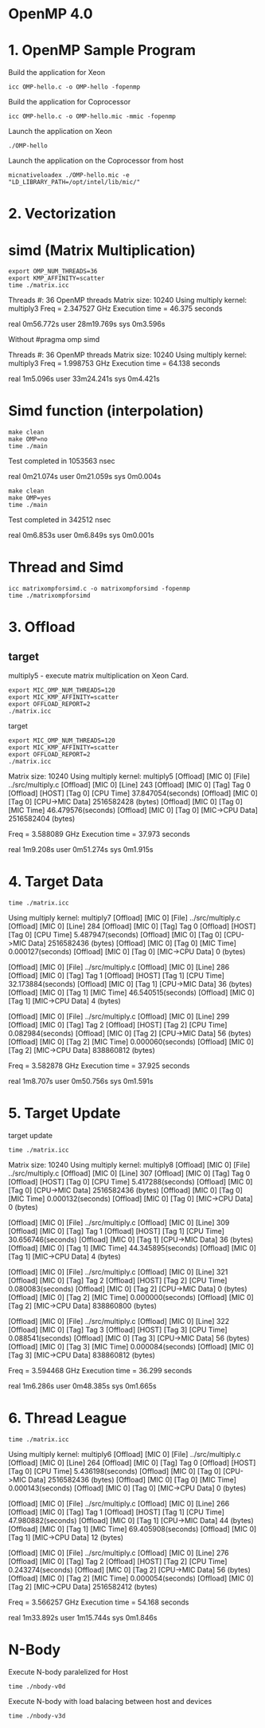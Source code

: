 # OpenMP 4.0

# 1. OpenMP Sample Program

Build the application for Xeon
```
icc OMP-hello.c -o OMP-hello -fopenmp
```

Build the application for Coprocessor
```
icc OMP-hello.c -o OMP-hello.mic -mmic -fopenmp
```

Launch the application on Xeon
```
./OMP-hello
```

Launch the application on the Coprocessor from host
```
micnativeloadex ./OMP-hello.mic -e "LD_LIBRARY_PATH=/opt/intel/lib/mic/"
```

# 2. Vectorization

# simd (Matrix Multiplication)
```
export OMP_NUM_THREADS=36 
export KMP_AFFINITY=scatter
time ./matrix.icc
```

Threads #: 36 OpenMP threads
Matrix size: 10240
Using multiply kernel: multiply3
Freq = 2.347527 GHz
Execution time = 46.375 seconds

real    0m56.772s
user    28m19.769s
sys     0m3.596s

Without #pragma omp simd

Threads #: 36 OpenMP threads
Matrix size: 10240
Using multiply kernel: multiply3
Freq = 1.998753 GHz
Execution time = 64.138 seconds

real    1m5.096s
user    33m24.241s
sys     0m4.421s

# Simd function (interpolation)

```
make clean
make OMP=no
time ./main
```
Test completed in 1053563 nsec

real    0m21.074s
user    0m21.059s
sys     0m0.004s

```
make clean
make OMP=yes
time ./main
```

Test completed in 342512 nsec

real    0m6.853s
user    0m6.849s
sys     0m0.001s

# Thread and Simd

```
icc matrixompforsimd.c -o matrixompforsimd -fopenmp
time ./matrixompforsimd
```

# 3. Offload
## target

multiply5 - execute matrix multiplication on Xeon Card.

```
export MIC_OMP_NUM_THREADS=120
export MIC_KMP_AFFINITY=scatter
export OFFLOAD_REPORT=2
./matrix.icc
```

target

```
export MIC_OMP_NUM_THREADS=120
export MIC_KMP_AFFINITY=scatter
export OFFLOAD_REPORT=2
./matrix.icc
```

Matrix size: 10240
Using multiply kernel: multiply5
[Offload] [MIC 0] [File]                    ../src/multiply.c
[Offload] [MIC 0] [Line]                    243
[Offload] [MIC 0] [Tag]                     Tag 0
[Offload] [HOST]  [Tag 0] [CPU Time]        37.847054(seconds)
[Offload] [MIC 0] [Tag 0] [CPU->MIC Data]   2516582428 (bytes)
[Offload] [MIC 0] [Tag 0] [MIC Time]        46.479576(seconds)
[Offload] [MIC 0] [Tag 0] [MIC->CPU Data]   2516582404 (bytes)

Freq = 3.588089 GHz
Execution time = 37.973 seconds

real    1m9.208s
user    0m51.274s
sys     0m1.915s

# 4. Target Data

```
time ./matrix.icc
```
Using multiply kernel: multiply7
[Offload] [MIC 0] [File]                    ../src/multiply.c
[Offload] [MIC 0] [Line]                    284
[Offload] [MIC 0] [Tag]                     Tag 0
[Offload] [HOST]  [Tag 0] [CPU Time]        5.487947(seconds)
[Offload] [MIC 0] [Tag 0] [CPU->MIC Data]   2516582436 (bytes)
[Offload] [MIC 0] [Tag 0] [MIC Time]        0.000127(seconds)
[Offload] [MIC 0] [Tag 0] [MIC->CPU Data]   0 (bytes)

[Offload] [MIC 0] [File]                    ../src/multiply.c
[Offload] [MIC 0] [Line]                    286
[Offload] [MIC 0] [Tag]                     Tag 1
[Offload] [HOST]  [Tag 1] [CPU Time]        32.173884(seconds)
[Offload] [MIC 0] [Tag 1] [CPU->MIC Data]   36 (bytes)
[Offload] [MIC 0] [Tag 1] [MIC Time]        46.540515(seconds)
[Offload] [MIC 0] [Tag 1] [MIC->CPU Data]   4 (bytes)

[Offload] [MIC 0] [File]                    ../src/multiply.c
[Offload] [MIC 0] [Line]                    299
[Offload] [MIC 0] [Tag]                     Tag 2
[Offload] [HOST]  [Tag 2] [CPU Time]        0.082984(seconds)
[Offload] [MIC 0] [Tag 2] [CPU->MIC Data]   56 (bytes)
[Offload] [MIC 0] [Tag 2] [MIC Time]        0.000060(seconds)
[Offload] [MIC 0] [Tag 2] [MIC->CPU Data]   838860812 (bytes)

Freq = 3.582878 GHz
Execution time = 37.925 seconds

real    1m8.707s
user    0m50.756s
sys     0m1.591s

# 5. Target Update
target update

```
time ./matrix.icc
```

Matrix size: 10240
Using multiply kernel: multiply8
[Offload] [MIC 0] [File]                    ../src/multiply.c
[Offload] [MIC 0] [Line]                    307
[Offload] [MIC 0] [Tag]                     Tag 0
[Offload] [HOST]  [Tag 0] [CPU Time]        5.417288(seconds)
[Offload] [MIC 0] [Tag 0] [CPU->MIC Data]   2516582436 (bytes)
[Offload] [MIC 0] [Tag 0] [MIC Time]        0.000132(seconds)
[Offload] [MIC 0] [Tag 0] [MIC->CPU Data]   0 (bytes)

[Offload] [MIC 0] [File]                    ../src/multiply.c
[Offload] [MIC 0] [Line]                    309
[Offload] [MIC 0] [Tag]                     Tag 1
[Offload] [HOST]  [Tag 1] [CPU Time]        30.656746(seconds)
[Offload] [MIC 0] [Tag 1] [CPU->MIC Data]   36 (bytes)
[Offload] [MIC 0] [Tag 1] [MIC Time]        44.345895(seconds)
[Offload] [MIC 0] [Tag 1] [MIC->CPU Data]   4 (bytes)

[Offload] [MIC 0] [File]                    ../src/multiply.c
[Offload] [MIC 0] [Line]                    321
[Offload] [MIC 0] [Tag]                     Tag 2
[Offload] [HOST]  [Tag 2] [CPU Time]        0.080083(seconds)
[Offload] [MIC 0] [Tag 2] [CPU->MIC Data]   0 (bytes)
[Offload] [MIC 0] [Tag 2] [MIC Time]        0.000000(seconds)
[Offload] [MIC 0] [Tag 2] [MIC->CPU Data]   838860800 (bytes)

[Offload] [MIC 0] [File]                    ../src/multiply.c
[Offload] [MIC 0] [Line]                    322
[Offload] [MIC 0] [Tag]                     Tag 3
[Offload] [HOST]  [Tag 3] [CPU Time]        0.088541(seconds)
[Offload] [MIC 0] [Tag 3] [CPU->MIC Data]   56 (bytes)
[Offload] [MIC 0] [Tag 3] [MIC Time]        0.000084(seconds)
[Offload] [MIC 0] [Tag 3] [MIC->CPU Data]   838860812 (bytes)

Freq = 3.594468 GHz
Execution time = 36.299 seconds

real    1m6.286s
user    0m48.385s
sys     0m1.665s


# 6. Thread League

```
time ./matrix.icc
```

Using multiply kernel: multiply6
[Offload] [MIC 0] [File]                    ../src/multiply.c
[Offload] [MIC 0] [Line]                    264
[Offload] [MIC 0] [Tag]                     Tag 0
[Offload] [HOST]  [Tag 0] [CPU Time]        5.436198(seconds)
[Offload] [MIC 0] [Tag 0] [CPU->MIC Data]   2516582436 (bytes)
[Offload] [MIC 0] [Tag 0] [MIC Time]        0.000143(seconds)
[Offload] [MIC 0] [Tag 0] [MIC->CPU Data]   0 (bytes)

[Offload] [MIC 0] [File]                    ../src/multiply.c
[Offload] [MIC 0] [Line]                    266
[Offload] [MIC 0] [Tag]                     Tag 1
[Offload] [HOST]  [Tag 1] [CPU Time]        47.980882(seconds)
[Offload] [MIC 0] [Tag 1] [CPU->MIC Data]   44 (bytes)
[Offload] [MIC 0] [Tag 1] [MIC Time]        69.405908(seconds)
[Offload] [MIC 0] [Tag 1] [MIC->CPU Data]   12 (bytes)

[Offload] [MIC 0] [File]                    ../src/multiply.c
[Offload] [MIC 0] [Line]                    276
[Offload] [MIC 0] [Tag]                     Tag 2
[Offload] [HOST]  [Tag 2] [CPU Time]        0.243274(seconds)
[Offload] [MIC 0] [Tag 2] [CPU->MIC Data]   56 (bytes)
[Offload] [MIC 0] [Tag 2] [MIC Time]        0.000054(seconds)
[Offload] [MIC 0] [Tag 2] [MIC->CPU Data]   2516582412 (bytes)

Freq = 3.566257 GHz
Execution time = 54.168 seconds

real    1m33.892s
user    1m15.744s
sys     0m1.846s

# N-Body

Execute N-body paralelized for Host
```
time ./nbody-v0d
```

Execute N-body with load balacing between host and devices
```
time ./nbody-v3d
```
